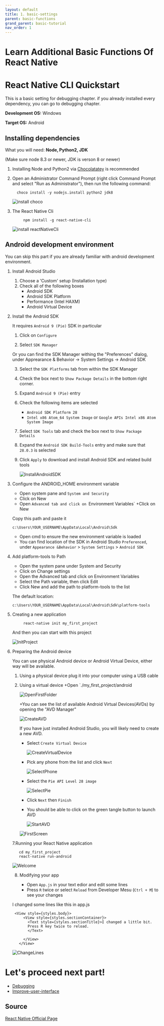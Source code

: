 ```yaml
---
layout: default
title: 1. basic-settings
parent: basic-functions
grand_parent: basic-tutorial
nav_order: 1
---
```


# Learn Additional Basic Functions Of React Native


# React Native CLI Quickstart

This is a basic setting for debugging chapter. if you already installed every dependency, you can go to debugging chapter.

__Development OS:__ Windows

__Target OS:__ Android

## Installing dependencies

What you will need: __Node, Python2, JDK__

(Make sure node 8.3 or newer, JDK is verson 8 or newer)

1. Installing Node and Python2 via [Chocolatatey](https://chocolatey.org/courses/installation/installing?method=installing-chocolatey) is recommended

2. Open an Administrator Command Prompt (right click Command Prompt and select "Run as Administrator"), then run the following command:

         choco install -y nodejs.install python2 jdk8

    ![install choco](../images/choco_install.png)

3. The React Native Cli

            npm install -g react-native-cli

    ![install reactNativeCli](../images/reactNativeCliInstall.png)

## Android development environment

You can skip this part if you are already familiar with android development environment.

1. Install Android Studio
    1. Choose a 'Custom' setup (Installation type)
    2. Check all of the following boxes
        + Android SDK
        + Android SDK Platform
        + Performance (Intel HAXM)
        + Android Virtual Device

2. Install the Android SDK

    It requires `Android 9 (Pie)` SDK in particular
   
   
    1. Click on `Configure`
   
   2. Select `SDK Manager`

    Or you can find the SDK Manager withing the "Preferences" dialog,
    under Apprearance & Behavior → System Settings → Android SDK

    3. Select the `SDK Platforms` tab from within the SDK Manager
    
    4. Check the box next to `Show Package Details` in the bottom right corner.

    5. Expand `Android 9 (Pie)` entry
    
    6. Check the following items are selected
        + `Android SDK Platform 28`
        + `Intel x86 Atom_64 System Image` or `Google APIs Intel x86 Atom System Image`

    7. Select `SDK Tools` tab and check the box next to `Show Package Details`
    
    8. Expand the `Android SDK Build-Tools` entry and make sure that `28.0.3` is selected

    9. Click `Apply` to download and install Android SDK and related build tools


        ![InstallAndroidSDK](../images/installAndroidSDK.png)

3. Configure the ANDROID_HOME environment variable

    + Open system pane and `System and Security`
    + Click on New
    + Open `Advanced tab and click on `Environment Variables`
    +Click on New 

    Copy this path and paste it

    ```c:\Users\YOUR_USERNAME\AppData\Local\Android\Sdk```

    + Open cmd to ensure the new environment variable is loaded 
    + You can find location of the SDK in Android Studio `Preferenced`, under `Appearance &Behavior` > `System Settings` > `Android SDK` 

4. Add platform-tools to Path

    + Open the system pane under System and Security
    + Click on Change settings
    + Open the Advanced tab and click on Environment Variables
    + Select the Path variable, then click Edit
    + Click New and add the path to platform-tools to the list

    The default location:

    ```c:\Users\YOUR_USERNAME\AppData\Local\Android\Sdk\platform-tools```

5. Creating a new application

            react-native init my_first_project

    And then you can start with this project 

    ![InitProject](../images/initProject.png)

6. Preparing the Android device

    You can use physical Android device or Android Virtual Device, either way will be available.

    1. Using a physical device
        plug it into your computer using a USB cable 

    2. Using a virtual device 
       +Open `./my_first_project/android

        ![OpenFirstFolder](../images/openFirstFolder.png)

       +You can see the list of available Android Virtual Devices(AVDs) by opening the "AVD Manager"

        ![CreateAVD](../images/createAVD.png)

     


       If you have just installed Android Studio, you will likely need to create a new AVD.

       + Select `Create Virtual Device`

         ![CreateVirtualDevice](../images/createVirtualDevice.png)

       + Pick any phone from the list and click `Next`

         ![SelectPhone](../images/selectPhone.png)

       + Select the `Pie API Level 28 image`

            ![SelectPie](../images/selectPie.png)

       + Click `Next` then `Finish`
       + You should be able to click on the green tangle button to launch AVD 

            ![StartAVD](../images/startAVD.png)
       
        
        ![FirstScreen](../images/firstScreen.png)


    7.Running your React Native application

     ```
        cd my_first_project
        react-native run-android
     ```

    ![Welcome](../images/welcomeToReact.png)

    8. Modifying your app

        + Open `App.js` in your text edior and edit some lines
        + Press `R` twice or select `Reload` from Developer Mesu (`Ctrl + M`) to see your changes

    I changed some lines like this in app.js 

        <View style={styles.body}>
            <View style={styles.sectionContainer}>
              <Text style={styles.sectionTitle}>I changed a little bit.
              Press R key twice to reload. 
              </Text>

            </View>
          </View>
        
    ![ChangeLines](../images/changeLines.png)


# Let's proceed next part!

- [Debugging](../02-debugging/debugging.md)
- [Improve-user-interface](../03-improve-user-interface/improve-user-interface.md)

## Source

[React Native Official Page](https://facebook.github.io/react-native/docs/getting-started)